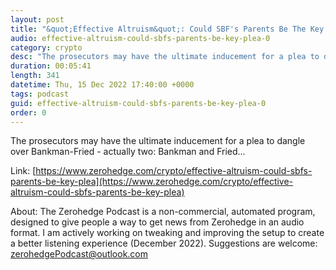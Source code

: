 ```yaml
---
layout: post
title: "&quot;Effective Altruism&quot;: Could SBF's Parents Be The Key To A Plea?"
audio: effective-altruism-could-sbfs-parents-be-key-plea-0
category: crypto
desc: "The prosecutors may have the ultimate inducement for a plea to dangle over Bankman-Fried - actually two: Bankman and Fried..."
duration: 00:05:41
length: 341
datetime: Thu, 15 Dec 2022 17:40:00 +0000
tags: podcast
guid: effective-altruism-could-sbfs-parents-be-key-plea-0
order: 0
---
```

The prosecutors may have the ultimate inducement for a plea to dangle over Bankman-Fried - actually two: Bankman and Fried...

Link: [https://www.zerohedge.com/crypto/effective-altruism-could-sbfs-parents-be-key-plea](https://www.zerohedge.com/crypto/effective-altruism-could-sbfs-parents-be-key-plea)

About: The Zerohedge Podcast is a non-commercial, automated program, designed to give people a way to get news from Zerohedge in an audio format.  I am actively working on tweaking and improving the setup to create a better listening experience (December 2022).  Suggestions are welcome: [zerohedgePodcast@outlook.com](mailto:zerohedgePodcast@outlook.com)
